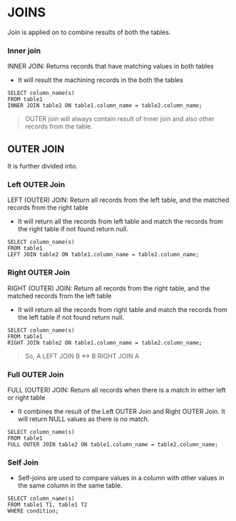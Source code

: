 # JOINS
Join is applied on to combine results of both the tables.

### Inner join 
INNER JOIN: Returns records that have matching values in both tables
- It will result the machining records in the both the tables

```
SELECT column_name(s)
FROM table1
INNER JOIN table2 ON table1.column_name = table2.column_name;
```

> OUTER join will always contain result of Inner join and also other records from the table.

## OUTER JOIN 
It is further divided into.

### Left OUTER Join 
LEFT (OUTER) JOIN: Return all records from the left table, and the matched records from the right table
- It will return all the records from left table and match the records from the right table if not found return null.


```
SELECT column_name(s)
FROM table1
LEFT JOIN table2 ON table1.column_name = table2.column_name;
```

### Right OUTER Join 
RIGHT (OUTER) JOIN: Return all records from the right table, and the matched records from the left table
- It will return all the records from right table and match the records from the left table if not found return null.

```
SELECT column_name(s)
FROM table1
RIGHT JOIN table2 ON table1.column_name = table2.column_name;
```
> So, 
> A LEFT JOIN B <-> B RIGHT JOIN A

### Full OUTER Join
FULL (OUTER) JOIN: Return all records when there is a match in either left or right table
- It combines the result of the Left OUTER Join and Right OUTER Join. It will return NULL values as there is no match.


```
SELECT column_name(s)
FROM table1
FULL OUTER JOIN table2 ON table1.column_name = table2.column_name;
```

### Self Join
- Self-joins are used to compare values in a column with other values in the same column in the same table.

```
SELECT column_name(s)
FROM table1 T1, table1 T2
WHERE condition;
```